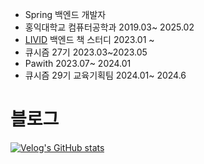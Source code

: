 
* Spring 백엔드 개발자
* 홍익대학교 컴퓨터공학과 2019.03~ 2025.02
* [LIVID](https://github.com/Learning-Is-Vital-In-Development) 백엔드 책 스터디 2023.01 ~
* 큐시즘 27기 2023.03~2023.05
* Pawith 2023.07~ 2024.01
* 큐시즘 29기 교육기획팀 2024.01~ 2024.6


# 블로그

[![Velog's GitHub stats](https://velog-readme-stats.vercel.app/api/list?name=tlarbals824)](https://velog.io/@tlarbals824)



